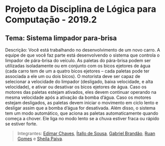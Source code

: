 # Projeto da Disciplina de Lógica para Computação - 2019.2

## Tema: Sistema limpador para-brisa
Descrição: Você está trabalhando no desenvolvimento de um novo carro. A equipe de que você faz parte está desenvolvendo o sistema que controla o limpador de pára-brisa do veículo. As paletas do pára-brisa podem ser utilizadas isoladamente ou em conjunto com os bicos ejetores de água (cada carro tem de um a quatro bicos ejetores – cada paletas pode ter associada a ele um ou dois bicos). O motorista deve ser capaz de selecionar a velocidade do limpador (desligado, baixa velocidade, e alta velocidade), e ativar ou desativar os bicos ejetores de água. Caso os motores das paletas estejam ativados, eles devem continuar operando na mesma velocidade após a ativação da bomba d’água. Caso os motores estejam desligados, as paletas devem iniciar o movimento em ciclo lento e desligar assim que a bomba d’água for desativada. Além disso, o sistema tem um modo automático, que aciona as paletas automaticamente quando começa a chover. Ele liga no modo lento se a chuva estiver fraca ou rápido se estiver forte.

> Integrantes: [Edimar Chaves](https://github.com/EdimarJunior), [Ítallo de Sousa](https://github.com/issilva5), [Gabriel Brandão](https://github.com/brandaogabriel), [Ruan Gomes](https://github.com/RuanGOA) e [Sheila Paiva](https://github.com/sheilapaiva).
